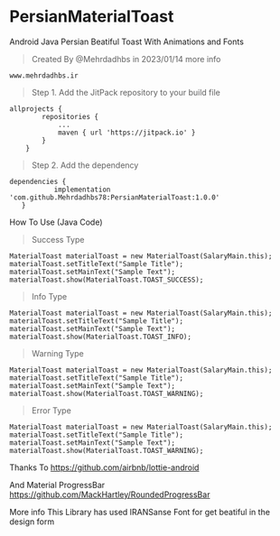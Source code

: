 # PersianMaterialToast
Android Java Persian Beatiful Toast With Animations and Fonts
>Created By @Mehrdadhbs in 2023/01/14
more info 
```
www.mehrdadhbs.ir
```

>Step 1. Add the JitPack repository to your build file
```Gradle Settings
allprojects {
		repositories {
			...
			maven { url 'https://jitpack.io' }
		}
	}
  ```
 > Step 2. Add the dependency
 ``` Gradle
 dependencies {
	        implementation 'com.github.Mehrdadhbs78:PersianMaterialToast:1.0.0'
	}
```

How To Use (Java Code)

> Success Type
```
MaterialToast materialToast = new MaterialToast(SalaryMain.this);
materialToast.setTitleText("Sample Title");
materialToast.setMainText("Sample Text");
materialToast.show(MaterialToast.TOAST_SUCCESS);
```       



 > Info Type
 
```
MaterialToast materialToast = new MaterialToast(SalaryMain.this);
materialToast.setTitleText("Sample Title");
materialToast.setMainText("Sample Text");
materialToast.show(MaterialToast.TOAST_INFO);
```


 > Warning Type
 ```
MaterialToast materialToast = new MaterialToast(SalaryMain.this);
materialToast.setTitleText("Sample Title");
materialToast.setMainText("Sample Text");
materialToast.show(MaterialToast.TOAST_WARNING);
```


 > Error Type
 ```
MaterialToast materialToast = new MaterialToast(SalaryMain.this);
materialToast.setTitleText("Sample Title");
materialToast.setMainText("Sample Text");
materialToast.show(MaterialToast.TOAST_WARNING);
```

Thanks To 
https://github.com/airbnb/lottie-android

And Material ProgressBar
https://github.com/MackHartley/RoundedProgressBar


More info
This Library has used IRANSanse Font for get beatiful in the design form

